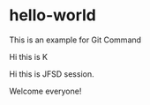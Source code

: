 # hello-world
This is an example for Git Command

Hi this is K

Hi this is JFSD session.

Welcome everyone!
